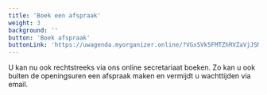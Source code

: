 ```yaml
---
title: 'Boek een afspraak'
weight: 3
background: ''
button: 'Boek afspraak'
buttonLink: 'https://uwagenda.myorganizer.online/?VGxSVk5FMTZhRVZaVjJSMFdWaEpNbFo1UlhsT1dFMTBUa2hrVWxJeGFFbE5WbGswVG10R1FsVnJiRTlTUlU1UFZteFdTMUpFClNrNVRhemxIVFVSUk5GcEhSVEZNTUVKckNscFlTblJaV0ZKMllrYzVibUZYVm10aFYxWjZaRU0xYVZwVE9YTlBha1YyWVhwdwpkMWxZVVhaYWFuQnFZbms1YlU5dGFERk1NbGsyV1c1VmRscHFjREphVXpnOQ=='
---
```


U kan nu ook rechtstreeks via ons online secretariaat boeken. Zo kan u ook buiten de openingsuren een afspraak maken en vermijdt u wachttijden via email.

